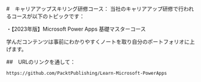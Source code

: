 #　キャリアアップスキリング研修コース：
当社のキャリアアップ研修で行われるコースが以下のトピックです：

・【2023年版】Microsoft Power Apps 基礎マスターコース

学んだコンテンツは事前にわかりやすくノートを取り自分のポートフォリオに上げます。

##　URLのリンクを通して：

    https://github.com/PacktPublishing/Learn-Microsoft-PowerApps